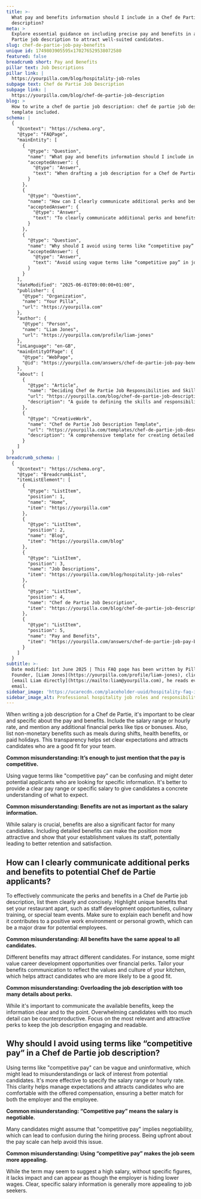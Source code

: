 ```yaml
---
title: >-
  What pay and benefits information should I include in a Chef de Partie job
  description?
meta: >
  Explore essential guidance on including precise pay and benefits in a Chef de
  Partie job description to attract well-suited candidates.
slug: chef-de-partie-job-pay-benefits
unique id: 1749803905595x170276529538072580
featured: false
breadcrumb short: Pay and Benefits
pillar text: Job Descriptions
pillar link: |
  https://yourpilla.com/blog/hospitality-job-roles
subpage text: Chef de Partie Job Description
subpage link: |
  https://yourpilla.com/blog/chef-de-partie-job-description
blog: >
  How to write a chef de partie job description: chef de partie job description
  template included.
schema: |
  {
    "@context": "https://schema.org",
    "@type": "FAQPage",
    "mainEntity": [
      {
        "@type": "Question",
        "name": "What pay and benefits information should I include in a Chef de Partie job description?",
        "acceptedAnswer": {
          "@type": "Answer",
          "text": "When drafting a job description for a Chef de Partie, it is important to be specific about the salary, including any pay range or hourly rate and additional financial perks such as tips or bonuses. List non-financial benefits clearly too, like meals during shifts, health insurance, or paid holidays, as this transparency helps in attracting suitable candidates and setting clear expectations."
        }
      },
      {
        "@type": "Question",
        "name": "How can I clearly communicate additional perks and benefits to potential Chef de Partie applicants?",
        "acceptedAnswer": {
          "@type": "Answer",
          "text": "To clearly communicate additional perks and benefits in a Chef de Partie job description, enumerate them succinctly, highlighting unique offerings like development opportunities or special events. Explain how each benefit aids personal growth and enhances the work environment, aiming to attract candidates best suited to your team’s culture."
        }
      },
      {
        "@type": "Question",
        "name": "Why should I avoid using terms like “competitive pay” in a Chef de Partie job description?",
        "acceptedAnswer": {
          "@type": "Answer",
          "text": "Avoid using vague terms like “competitive pay” in job descriptions as they lack clarity and can mislead candidates. They might appear to hide lower wages or create confusion over negotiability. It's more constructive to provide a specific salary range or hourly rate, setting clear expectations and attracting genuinely interested candidates."
        }
      }
    ],
    "dateModified": "2025-06-01T09:00:00+01:00",
    "publisher": {
      "@type": "Organization",
      "name": "Your Pilla",
      "url": "https://yourpilla.com"
    },
    "author": {
      "@type": "Person",
      "name": "Liam Jones",
      "url": "https://yourpilla.com/profile/liam-jones"
    },
    "inLanguage": "en-GB",
    "mainEntityOfPage": {
      "@type": "WebPage",
      "@id": "https://yourpilla.com/answers/chef-de-partie-job-pay-benefits"
    },
    "about": [
      {
        "@type": "Article",
        "name": "Deciding Chef de Partie Job Responsibilities and Skills",
        "url": "https://yourpilla.com/blog/chef-de-partie-job-description",
        "description": "A guide to defining the skills and responsibilities required for a Chef de Partie, helping to shape effective job descriptions."
      },
      {
        "@type": "CreativeWork",
        "name": "Chef de Partie Job Description Template",
        "url": "https://yourpilla.com/templates/chef-de-partie-job-description",
        "description": "A comprehensive template for creating detailed and effective job descriptions for the position of Chef de Partie."
      }
    ]
  }
breadcrumb_schema: |
  {
    "@context": "https://schema.org",
    "@type": "BreadcrumbList",
    "itemListElement": [
      {
        "@type": "ListItem",
        "position": 1,
        "name": "Home",
        "item": "https://yourpilla.com"
      },
      {
        "@type": "ListItem",
        "position": 2,
        "name": "Blog",
        "item": "https://yourpilla.com/blog"
      },
      {
        "@type": "ListItem",
        "position": 3,
        "name": "Job Descriptions",
        "item": "https://yourpilla.com/blog/hospitality-job-roles"
      },
      {
        "@type": "ListItem",
        "position": 4,
        "name": "Chef de Partie Job Description",
        "item": "https://yourpilla.com/blog/chef-de-partie-job-description"
      },
      {
        "@type": "ListItem",
        "position": 5,
        "name": "Pay and Benefits",
        "item": "https://yourpilla.com/answers/chef-de-partie-job-pay-benefits"
      }
    ]
  }
subtitle: >-
  Date modified: 1st June 2025 | This FAQ page has been written by Pilla
  Founder, [Liam Jones](https://yourpilla.com/profile/liam-jones), click to
  [email Liam directly](https://mailto:liam@yourpilla.com), he reads every
  email.
sidebar_image: 'https://ucarecdn.com/placeholder-uuid/hospitality-faq-image.jpg'
sidebar_image_alt: Professional hospitality job roles and responsibilities
---
```

When writing a job description for a Chef de Partie, it's important to be clear and specific about the pay and benefits. Include the salary range or hourly rate, and mention any additional financial perks like tips or bonuses. Also, list non-monetary benefits such as meals during shifts, health benefits, or paid holidays. This transparency helps set clear expectations and attracts candidates who are a good fit for your team.

**Common misunderstanding: It’s enough to just mention that the pay is competitive.**

Using vague terms like "competitive pay" can be confusing and might deter potential applicants who are looking for specific information. It's better to provide a clear pay range or specific salary to give candidates a concrete understanding of what to expect.

**Common misunderstanding: Benefits are not as important as the salary information.**

While salary is crucial, benefits are also a significant factor for many candidates. Including detailed benefits can make the position more attractive and show that your establishment values its staff, potentially leading to better retention and satisfaction.

## How can I clearly communicate additional perks and benefits to potential Chef de Partie applicants?

To effectively communicate the perks and benefits in a Chef de Partie job description, list them clearly and concisely. Highlight unique benefits that set your restaurant apart, such as staff development opportunities, culinary training, or special team events. Make sure to explain each benefit and how it contributes to a positive work environment or personal growth, which can be a major draw for potential employees.

**Common misunderstanding: All benefits have the same appeal to all candidates.**

Different benefits may attract different candidates. For instance, some might value career development opportunities over financial perks. Tailor your benefits communication to reflect the values and culture of your kitchen, which helps attract candidates who are more likely to be a good fit.

**Common misunderstanding: Overloading the job description with too many details about perks.**

While it's important to communicate the available benefits, keep the information clear and to the point. Overwhelming candidates with too much detail can be counterproductive. Focus on the most relevant and attractive perks to keep the job description engaging and readable.

## Why should I avoid using terms like “competitive pay” in a Chef de Partie job description?

Using terms like "competitive pay" can be vague and uninformative, which might lead to misunderstandings or lack of interest from potential candidates. It's more effective to specify the salary range or hourly rate. This clarity helps manage expectations and attracts candidates who are comfortable with the offered compensation, ensuring a better match for both the employer and the employee.

**Common misunderstanding: “Competitive pay” means the salary is negotiable.**

Many candidates might assume that "competitive pay" implies negotiability, which can lead to confusion during the hiring process. Being upfront about the pay scale can help avoid this issue.

**Common misunderstanding: Using “competitive pay” makes the job seem more appealing.**

While the term may seem to suggest a high salary, without specific figures, it lacks impact and can appear as though the employer is hiding lower wages. Clear, specific salary information is generally more appealing to job seekers.
